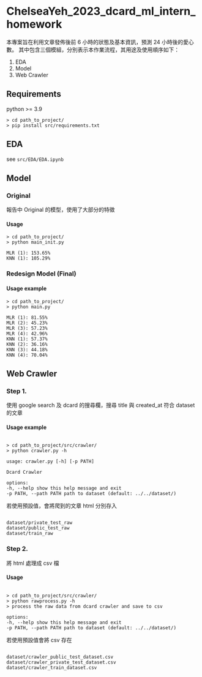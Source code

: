 # ChelseaYeh_2023_dcard_ml_intern_homework

本專案旨在利用文章發佈後前 6 小時的狀態及基本資訊，預測 24 小時後的愛心數。
其中包含三個模組，分別表示本作業流程，其用途及使用順序如下：

1. EDA
2. Model
3. Web Crawler

## Requirements

python >= 3.9

```
> cd path_to_project/
> pip install src/requirements.txt
```

## EDA

see `src/EDA/EDA.ipynb`

## Model

### Original

報告中 Original 的模型，使用了大部分的特徵

#### Usage

```
> cd path_to_project/
> python main_init.py

MLR (1): 153.65%
KNN (1): 105.29%
```

### Redesign Model (Final)

#### Usage example

```
> cd path_to_project/
> python main.py

MLR (1): 81.55%
MLR (2): 45.23%
MLR (3): 57.23%
MLR (4): 42.96%
KNN (1): 57.37%
KNN (2): 36.16%
KNN (3): 44.18%
KNN (4): 70.04%
```

## Web Crawler

### Step 1.

使用 google search 及 dcard 的搜尋欄，搜尋 title 與 created_at 符合 dataset 的文章

#### Usage example

```

> cd path_to_project/src/crawler/
> python crawler.py -h

usage: crawler.py [-h] [-p PATH]

Dcard Crawler

options:
-h, --help show this help message and exit
-p PATH, --path PATH path to dataset (default: ../../dataset/)

```

若使用預設值，會將爬到的文章 html 分別存入

```

dataset/private_test_raw
dataset/public_test_raw
dataset/train_raw

```

### Step 2.

將 html 處理成 csv 檔

#### Usage

```

> cd path_to_project/src/crawler/
> python rawprocess.py -h
> process the raw data from dcard crawler and save to csv

options:
-h, --help show this help message and exit
-p PATH, --path PATH path to dataset (default: ../../dataset/)

```

若使用預設值會將 csv 存在

```

dataset/crawler_public_test_dataset.csv
dataset/crawler_private_test_dataset.csv
dataset/crawler_train_dataset.csv

```
